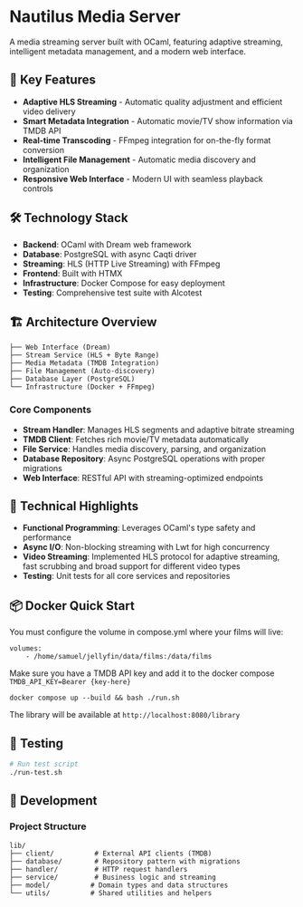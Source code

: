 # Nautilus Media Server

A media streaming server built with OCaml, featuring adaptive streaming, intelligent metadata management, and a modern web interface.

## 🚀 Key Features

- **Adaptive HLS Streaming** - Automatic quality adjustment and efficient video delivery
- **Smart Metadata Integration** - Automatic movie/TV show information via TMDB API
- **Real-time Transcoding** - FFmpeg integration for on-the-fly format conversion
- **Intelligent File Management** - Automatic media discovery and organization
- **Responsive Web Interface** - Modern UI with seamless playback controls

## 🛠 Technology Stack

- **Backend**: OCaml with Dream web framework
- **Database**: PostgreSQL with async Caqti driver
- **Streaming**: HLS (HTTP Live Streaming) with FFmpeg
- **Frontend**: Built with HTMX
- **Infrastructure**: Docker Compose for easy deployment
- **Testing**: Comprehensive test suite with Alcotest

## 🏗 Architecture Overview

```
├── Web Interface (Dream)
├── Stream Service (HLS + Byte Range)
├── Media Metadata (TMDB Integration)
├── File Management (Auto-discovery)
├── Database Layer (PostgreSQL)
└── Infrastructure (Docker + FFmpeg)
```

### Core Components

- **Stream Handler**: Manages HLS segments and adaptive bitrate streaming
- **TMDB Client**: Fetches rich movie/TV metadata automatically  
- **File Service**: Handles media discovery, parsing, and organization
- **Database Repository**: Async PostgreSQL operations with proper migrations
- **Web Interface**: RESTful API with streaming-optimized endpoints

## 🎯 Technical Highlights

- **Functional Programming**: Leverages OCaml's type safety and performance
- **Async I/O**: Non-blocking streaming with Lwt for high concurrency
- **Video Streaming**: Implemented HLS protocol for adaptive streaming, fast scrubbing and broad support for different video types
- **Testing**: Unit tests for all core services and repositories

## 📦 Docker Quick Start

You must configure the volume in compose.yml where your films will live:

```
volumes:
    - /home/samuel/jellyfin/data/films:/data/films
```

Make sure you have a TMDB API key and add it to the docker compose ```TMDB_API_KEY=Bearer {key-here}```

```docker compose up --build && bash ./run.sh```

The library will be available at `http://localhost:8080/library`

## 🧪 Testing

```bash
# Run test script
./run-test.sh
```

## 🔧 Development

### Project Structure

```
lib/
├── client/          # External API clients (TMDB)
├── database/        # Repository pattern with migrations
├── handler/         # HTTP request handlers  
├── service/         # Business logic and streaming
├── model/          # Domain types and data structures
└── utils/          # Shared utilities and helpers
```